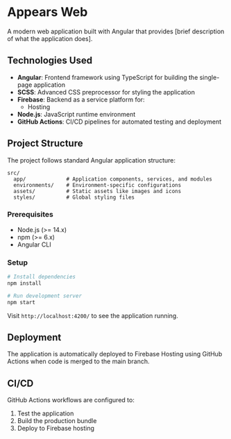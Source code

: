 # Appears Web

A modern web application built with Angular that provides [brief description of what the application does].

## Technologies Used

- **Angular**: Frontend framework using TypeScript for building the single-page application
- **SCSS**: Advanced CSS preprocessor for styling the application
- **Firebase**: Backend as a service platform for:
  - Hosting
- **Node.js**: JavaScript runtime environment
- **GitHub Actions**: CI/CD pipelines for automated testing and deployment

## Project Structure

The project follows standard Angular application structure:

```
src/
  app/             # Application components, services, and modules
  environments/    # Environment-specific configurations
  assets/          # Static assets like images and icons
  styles/          # Global styling files
```

### Prerequisites

- Node.js (>= 14.x)
- npm (>= 6.x)
- Angular CLI

### Setup

```bash
# Install dependencies
npm install

# Run development server
npm start
```

Visit `http://localhost:4200/` to see the application running.

## Deployment

The application is automatically deployed to Firebase Hosting using GitHub Actions when code is merged to the main branch.

## CI/CD

GitHub Actions workflows are configured to:
1. Test the application
2. Build the production bundle
3. Deploy to Firebase hosting